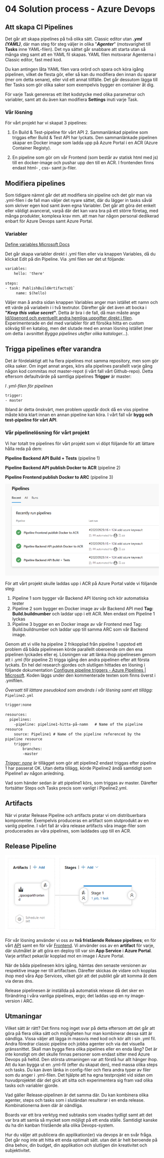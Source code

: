 # 04 Solution process - Azure Devops

## Att skapa CI Pipelines

Det går att skapa pipelines på två olika sätt. Classic editor utan ***.yml (YAML)***, där man steg för steg väljer in olika "***Agenter***" (motsvarighet till **Tasks** inne YAML-filen). Det nya sättet går snabbare att starta utan så många steg samt att en YAML fil skapas. YAML filen motsvarar Agenterna i Classic editor, fast med kod.

Du kan antingen låta YAML filen vara orörd och spara och köra igång pipelinen, vilket de flesta gör, eller så kan du  modifiera den innan du sparar (mer om detta senare), eller vid ett annat tillfälle. Det går dessutom lägga till fler Tasks som gör olika saker som exempelvis bygger en container åt dig.

För varje Task genereras ett litet kodstycke med olika parametrar och variabler, samt att du även kan modifiera **Settings** inuti varje Task.

### Vår lösning

För vårt projekt har vi skapat 3 pipelines:

1. En Build & Test-pipeline för vårt API
   2. Sammanlänkad pipeline som triggas efter Build & Test API har lyckats. Den sammanlänkade pipelinen skapar en Docker image som ladda upp  på  Azure Portal i en ACR (Azure Container Registy).


3. En pipeline som gör om vår Frontend (som består av statisk html med js) till en docker-image och pushar upp den till en ACR. I frontenden finns endast html- , css- samt js-filer.



## Modifiera pipelines

Som tidigare nämnt går det att modifiera sin pipeline och det gör man via .yml-filen i de fall man väljer det nyare sättet, där du lägger in tasks såväl som skriver egen kod samt även egna Variabler. Det går att göra det enkelt eller väldigt avancerat, varpå där det kan vara bra på ett större företag, med många produkter, komplexa krav mm.  att man har någon personal dedikerad enbart för Azure Devops samt Azure Portal.

### Variabler

[Define variables Microsoft Docs](https://docs.microsoft.com/sv-se/azure/devops/pipelines/process/variables?view=azure-devops&tabs=yaml%2Cbatch#macro-syntax-variables)

Det går skapa variabler direkt i .yml filen eller via  knappen Variables, då du klickat Edit på din Pipeline. Via .yml filen ser det ut följande:

```
variables:
	hello: 'there'

steps:
- task: PublishBuildArtifacts@1`
	 name: $(hello)
```

Väljer man å andra sidan knappen Variables anger man istället ett namn och ett värde på variabeln i i två textrutor. Därefter går det även att bocka i **"*Keep this value secret*"**. Detta är bra i de fall, då man måste ange <u>Id/lösenord och eventuellt andra hemliga uppgifter direkt i filen</u>. Experimenterade en del med variabler för att försöka hitta en custom sökväg till en katalog, men det slutade med en annan lösning istället  (mer om detta i avsnittet *Bygga pipelines utefter olika kataloger...*).

## Trigga pipelines efter varandra

Det är fördelaktigt att ha flera pipelines mot samma repository, men som gör olika saker. Om inget annat anges, körs alla pipelines parallellt varje gång någon kod commitas mot master-repot (i vårt fall vårt Github-repo). Detta eftersom defaultvärde på samtliga pipelines **Trigger** är master:

*I .yml-filen för pipelinen*

```
trigger:
- master
```

Ibland är detta önskvärt, men problem uppstår dock då en viss pipeline måste köra klart innan en annan pipeline kan köra. I vårt fall vår **bygg och test-pipeline för vårt API**.

### Vår pipelinelösning för vårt projekt

Vi har totalt tre pipelines för vårt projekt som vi döpt följande för att lättare hålla reda på  dem:

**Pipeline Backend API Build + Tests** (pipeline 1)

**Pipeline Backend  API publish  Docker to ACR** (pipeline 2)

**Pipeline Frontend publish Docker to ARC** (pipeline 3)

![](https://github.com/PGBSNH19/spacepark-grupp-1-spacepark/blob/master/Documentation/Solution/img/pipelines.PNG)

För att vårt projekt skulle laddas upp i ACR på Azure Portal valde vi följande steg:

1. Pipeline 1 som bygger vår Backend API lösning och kör automatiska tester
2. Pipeline 2 som bygger en Docker image av vår Backend API med **Tag: Build.buildnumber** och laddar upp i ett ACR. Men endast om Pipeline 1 lyckas
3. Pipeline 3 bygger en en Docker image av vår Frontend med Tag: Build.buildnumber och laddar upp till samma ARC som vår Backend image.

Genom att vi ville ha pipeline 2 frikopplad från pipeline 1 uppstod ett problem då båda pipelinesen körde parallellt oberoende om den ena pipelinen lyckades eller ej. Lösningen var att länka ihop pipelinesen genom att i .yml (för pipeline 2) trigga igång den andra pipelinen efter att första lyckats. En hel del research gjordes och slutligen hittades en lösning i följande dokumentation [Configure pipeline triggers - Azure Pipelines | Microsoft](https://docs.microsoft.com/en-us/azure/devops/pipelines/process/pipeline-triggers?view=azure-devops&tabs=yaml). Koden läggs under den kommenterade texten som finns överst i .ymlfilen.

*Översatt till lättare pseudokod som används i vår lösning samt ett tillägg:*
`Pipeline2.yml`

```
trigger:none

resources:
  pipelines:
	-pipeline: pipeline1-hitta-på-namn   # Name of the pipeline resource
	source: Pipeline1 # Name of the pipeline referenced by the pipeline resource
	trigger: 
  		branches:
		-master
```

<u>*Trigger: none*</u> är tillägget som gör att pipeline2 endast triggas efter pipeline 1 har passerat OK. Utan detta tillägg, körde Pipeline2 ändå samtidigt som Pipeline1 av någon anledning.

Vad som händer sedan är att pipeline1 körs, som triggas av master. Därefter fortsätter Steps och Tasks precis som vanligt i Pipeline2.yml.

## Artifacts

När vi pratar Release Pipeline och artifacts pratar vi om distribuerbara komponenter. Exempelvis produceras en artifact som slutprodukt av en vanlig pipeline.  I vårt fall är våra release artifacts våra image-filer som producerades av våra pipelines, som laddades upp till en ACR.

## Release Pipeline

![](https://github.com/PGBSNH19/spacepark-grupp-1-spacepark/blob/master/Documentation/Solution/img/releasepipeline_frontend.PNG)

För vår lösning använder vi oss av **två fristående Release pipelines**; en för vårt <u>API</u> samt en för vår <u>Frontend</u>. Vi använder oss av en **artifact** för varje, där slutmålet är att göra en deploy till var sin **App Service** i **Azure Portal**. Varje artifact pekar/är kopplad mot en image i Azure Portal.

När de båda pipelinesen körs igång, hämtas den senaste versionen av respektive image ner till artifactsen. Därefter skickas de vidare och kopplas ihop med våra App Services, vilket gör att det publikt går att komma åt dem via deras dns.

Release pipelinesen är inställda på automatisk release då det sker en förändring i våra vanliga pipelines, ergo; det laddas upp en ny image-version i ARC.

## Utmaningar

Vilket sätt är rätt? Det finns nog inget svar på detta eftersom att det går att göra på flera olika sätt och möjligheten hur man kombinerar dessa sätt är oändliga. Vissa väljer att lägga in massvis med kod och kör allt i sin .yml fil. Andra föredrar classic pipeline och jobba agenter och via det visuella gränssnittet. Skall man bygga flera olika pipelines eller en enda lång? Det är inte konstigt om det skulle finnas personer som endast sitter med Azure Devops på heltid. Den största utmaningen var att förstå hur allt hänger ihop. Att du kan bygga ut en .yml-fil (efter du skapat den), med massa olika steps och tasks. Du kan även länka in config-filer och flera andra typer av filer som du anger i .yml-filen. Det hjälpte att ha egna testprojekt vid sidan om huvudprojektet där det gick att sitta och experimentera sig fram vad olika tasks och variabler gjorde.

Vad gäller Release-pipelinen är det samma där. Du kan kombinera olika agenter, steps och tasks som i slutändan resulterar i en enda release. Kombinationerna även där är oändliga.

Boards var ett bra verktyg med subtasks som visades tydligt samt att det var bra att samla så  mycket som möjligt på ett enda ställe. Samtidigt kanske du ha din kanban fristående alla olika Devops-system.

Hur du väljer att publicera din applikation(er) via devops är en svår fråga. Det går nog inte att hitta ett enda optimalt sätt. utan det är helt beroende på dina behov, din budget, din applikation och slutligen din kreativitet och subjektivitet.

